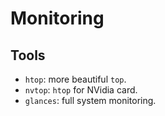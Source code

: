 # Monitoring

## Tools

- `htop`: more beautiful `top`.
- `nvtop`: `htop` for NVidia card.
- `glances`: full system monitoring.
